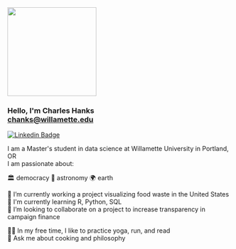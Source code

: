 
<div id="header" align="left">
  <img src="https://media.giphy.com/media/SYHz66JfYHbBtZXjHy/giphy.gif" width="200"/>
</div>


### Hello, I'm Charles Hanks <br> chanks@willamette.edu <br>       
[![Linkedin Badge](https://img.shields.io/badge/-chanks-blue?style=flat&logo=Linkedin&logoColor=white)](https://www.linkedin.com/in/charles-hanks-ds2223/)

I am a Master's student in data science at Willamette University in Portland, OR<br> 
I am passionate about:<br>

🏛 democracy    🌌 astronomy    🌍 earth

🔭  I’m currently working a project visualizing food waste in the United States<br>
🌱  I'm currently learning R, Python, SQL<br>
👯  I’m looking to collaborate on a project to increase transparency in campaign finance<br>

🧘‍♂️  In my free time, I like to practice yoga, run, and read<br> 
🏺  Ask me about cooking and philosophy 


<!--
**chanks06/chanks06** is a ✨ _special_ ✨ repository because its `README.md` (this file) appears on your GitHub profile.

Here are some ideas to get you started:

- 🔭 I’m currently working on ...
- 🌱 I’m currently learning ...
- 👯 I’m looking to collaborate on ...
- 🤔 I’m looking for help with ...
- 💬 Ask me about ...
- 📫 How to reach me: ...
- 😄 Pronouns: ...
- ⚡ Fun fact: ...
-->
